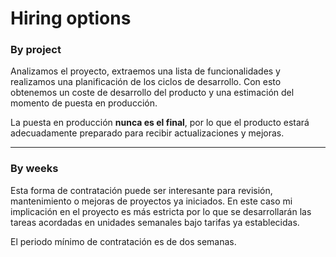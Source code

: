 # Hiring options

### By project

Analizamos el proyecto, extraemos una lista de funcionalidades
y realizamos una planificación de los ciclos de desarrollo. Con esto
obtenemos un coste de desarrollo del producto y una estimación del momento
de puesta en producción.

La puesta en producción **nunca es el final**, por lo que el producto estará
adecuadamente preparado para recibir actualizaciones y mejoras.

* * *

### By weeks

Esta forma de contratación puede ser interesante para revisión,
mantenimiento o mejoras de proyectos ya iniciados. En este caso mi
implicación en el proyecto es más estricta por lo que se desarrollarán
las tareas acordadas en unidades semanales bajo tarifas ya establecidas.

El periodo mínimo de contratación es de dos semanas.

